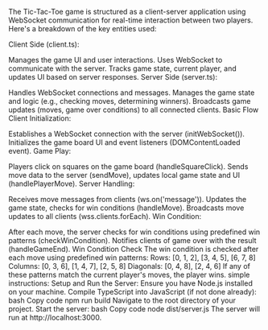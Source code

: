 The Tic-Tac-Toe game is structured as a client-server application using WebSocket communication for real-time interaction between two players. Here's a breakdown of the key entities used:

Client Side (client.ts):

Manages the game UI and user interactions.
Uses WebSocket to communicate with the server.
Tracks game state, current player, and updates UI based on server responses.
Server Side (server.ts):

Handles WebSocket connections and messages.
Manages the game state and logic (e.g., checking moves, determining winners).
Broadcasts game updates (moves, game over conditions) to all connected clients.
Basic Flow
Client Initialization:

Establishes a WebSocket connection with the server (initWebSocket()).
Initializes the game board UI and event listeners (DOMContentLoaded event).
Game Play:

Players click on squares on the game board (handleSquareClick).
Sends move data to the server (sendMove), updates local game state and UI (handlePlayerMove).
Server Handling:

Receives move messages from clients (ws.on('message')).
Updates the game state, checks for win conditions (handleMove).
Broadcasts move updates to all clients (wss.clients.forEach).
Win Condition:

After each move, the server checks for win conditions using predefined win patterns (checkWinCondition).
Notifies clients of game over with the result (handleGameEnd).
Win Condition Check
The win condition is checked after each move using predefined win patterns:
Rows: [0, 1, 2], [3, 4, 5], [6, 7, 8]
Columns: [0, 3, 6], [1, 4, 7], [2, 5, 8]
Diagonals: [0, 4, 8], [2, 4, 6]
If any of these patterns match the current player's moves, the player wins.
simple instructions:
Setup and Run the Server:
Ensure you have Node.js installed on your machine.
Compile TypeScript into JavaScript (if not done already):
bash
Copy code
npm run build
Navigate to the root directory of your project.
Start the server:
bash
Copy code
node dist/server.js
The server will run at http://localhost:3000.

